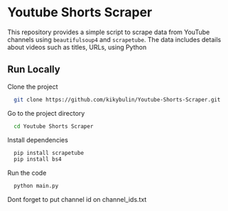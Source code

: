 # Youtube Shorts Scraper  

This repository provides a simple script to scrape data from YouTube channels using `beautifulsoup4` and `scrapetube`. The data includes details about videos such as titles, URLs, using Python

## Run Locally

Clone the project

```bash
  git clone https://github.com/kikybulin/Youtube-Shorts-Scraper.git
```

Go to the project directory

```bash
  cd Youtube Shorts Scraper
```

Install dependencies

```bash
  pip install scrapetube
  pip install bs4
```

Run the code

```bash
  python main.py
```

Dont forget to put channel id on channel_ids.txt
